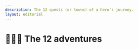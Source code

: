 ```yaml
---
description: The 12 quests (or towns) of a hero's journey.
layout: editorial
---
```


# 🦸🏻‍♂️ The 12 adventures

